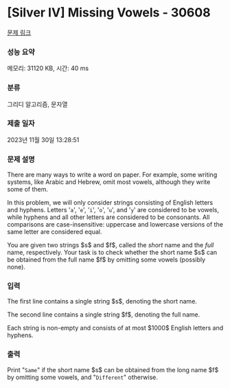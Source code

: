 # [Silver IV] Missing Vowels - 30608 

[문제 링크](https://www.acmicpc.net/problem/30608) 

### 성능 요약

메모리: 31120 KB, 시간: 40 ms

### 분류

그리디 알고리즘, 문자열

### 제출 일자

2023년 11월 30일 13:28:51

### 문제 설명

<p>There are many ways to write a word on paper. For example, some writing systems, like Arabic and Hebrew, omit most vowels, although they write some of them.</p>

<p>In this problem, we will only consider strings consisting of English letters and hyphens. Letters '<code>a</code>', '<code>e</code>', '<code>i</code>', '<code>o</code>', '<code>u</code>', and '<code>y</code>' are considered to be vowels, while hyphens and all other letters are considered to be consonants. All comparisons are case-insensitive: uppercase and lowercase versions of the same letter are considered equal.</p>

<p>You are given two strings $s$ and $f$, called the <em>short</em> name and the <em>full</em> name, respectively. Your task is to check whether the short name $s$ can be obtained from the full name $f$ by omitting some vowels (possibly none).</p>

### 입력 

 <p>The first line contains a single string $s$, denoting the short name.</p>

<p>The second line contains a single string $f$, denoting the full name.</p>

<p>Each string is non-empty and consists of at most $1000$ English letters and hyphens.</p>

### 출력 

 <p>Print "<code>Same</code>" if the short name $s$ can be obtained from the long name $f$ by omitting some vowels, and "<code>Different</code>" otherwise.</p>

